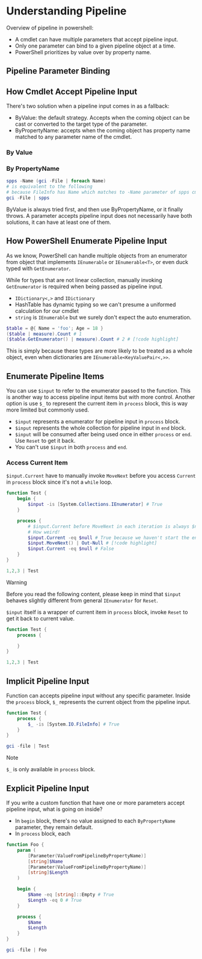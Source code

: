 # Understanding Pipeline

Overview of pipeline in powershell:

- A cmdlet can have multiple parameters that accept pipeline input.
- Only one parameter can bind to a given pipeline object at a time.
- PowerShell prioritizes by value over by property name.

## Pipeline Parameter Binding



## How Cmdlet Accept Pipeline Input

There's two solution when a pipeline input comes in as a fallback:

- ByValue: the default strategy. Accepts when the coming object can be cast or converted to the target type of the parameter.
- ByPropertyName: accepts when the coming object has property name matched to any parameter name of the cmdlet. 

### By Value



### By PropertyName

```ps1
spps -Name (gci -File | foreach Name)
# is equivalent to the following
# because FileInfo has Name which matches to -Name parameter of spps cmdlet
gci -File | spps
```

ByValue is always tried first, and then use ByPropertyName, or it finally throws.
A parameter accepts pipeline input does not necessarily have both solutions, it can have at least one of them.

## How PowerShell Enumerate Pipeline Input

As we know, PowerShell can handle multiple objects from an enumerator from object that implements `IEnumerable` or `IEnumerable<T>`, or even duck typed with `GetEnumerator`.

While for types that are not linear collection, manually invoking `GetEnumerator` is required when being passed as pipeline input.

- `IDictionary<,>` and `IDictionary`
- HashTable has dynamic typing so we can't presume a uniformed calculation for our cmdlet
- `string` is `IEnumerable` but we surely don't expect the auto enumeration.

```ps1
$table = @{ Name = 'foo'; Age = 18 }   
($table | measure).Count # 1
($table.GetEnumerator() | measure).Count # 2 # [!code highlight] 
```

This is simply because these types are more likely to be treated as a whole object, even when dictionaries are `IEnumerable<KeyValuePair<,>>`.


## Enumerate Pipeline Items

You can use `$input` to refer to the enumerator passed to the function. This is another way to access pipeline input items but with more control.
Another option is use `$_` to represent the current item in `process` block, this is way more limited but commonly used.

- `$input` represents a enumerator for pipeline input in `process` block.
- `$input` represents the whole collection for pipeline input in `end` block.
- `$input` will be consumed after being used once in either `process` or `end`. Use `Reset` to get it back.
- You can't use `$input` in both `process` and `end`.

### Access Current Item

`$input.Current` have to manually invoke `MoveNext` before you access `Current` in `process` block since it's not a `while` loop.

```ps1
function Test {
    begin {
        $input -is [System.Collections.IEnumerator] # True
    }

    process {
        # $input.Current before MoveNext in each iteration is always $null
        # How weird!
        $input.Current -eq $null # True because we haven't start the enumeration!
        $input.MoveNext() | Out-Null # [!code highlight] 
        $input.Current -eq $null # False
    }
}

1,2,3 | Test
```

> [!WARNING]
> Before you read the following content, please keep in mind that `$input` behaves slightly different from general `IEnumerator` for `Reset`.

`$input` itself is a wrapper of current item in `process` block, invoke `Reset` to get it back to current value.

```ps1
function Test {
    process {

    }
}

1,2,3 | Test
```

## Implicit Pipeline Input

Function can accepts pipeline input without any specific parameter.
Inside the `process` block, `$_` represents the current object from the pipeline input.

```ps1
function Test {
    process {
        $_ -is [System.IO.FileInfo] # True
    }
}

gci -file | Test
```

> [!NOTE]
> `$_` is only available in `process` block.

## Explicit Pipeline Input

If you write a custom function that have one or more parameters accept pipeline input, what is going on inside?

- In `begin` block, there's no value assigned to each `ByPropertyName` parameter, they remain default.
- In `process` block, each 

```ps1
function Foo {
    param (
        [Parameter(ValueFromPipelineByPropertyName)]
        [string]$Name
        [Parameter(ValueFromPipelineByPropertyName)]
        [string]$Length
    )

    begin {
        $Name -eq [string]::Empty # True
        $Length -eq 0 # True
    }

    process {
        $Name
        $Length
    }
}

gci -file | Foo
```

